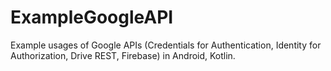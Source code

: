 # ExampleGoogleAPI
Example usages of Google APIs (Credentials for Authentication, Identity for Authorization, Drive REST, Firebase) in Android, Kotlin.
